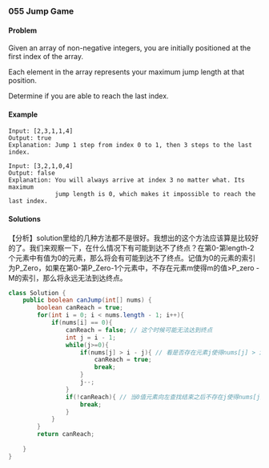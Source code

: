 
### 055 Jump Game
#### Problem

Given an array of non-negative integers, you are initially positioned at the first index of the array.

Each element in the array represents your maximum jump length at that position.

Determine if you are able to reach the last index.

#### Example

```
Input: [2,3,1,1,4]
Output: true
Explanation: Jump 1 step from index 0 to 1, then 3 steps to the last index.
```

```
Input: [3,2,1,0,4]
Output: false
Explanation: You will always arrive at index 3 no matter what. Its maximum
             jump length is 0, which makes it impossible to reach the last index.
```



#### Solutions

【分析】solution里给的几种方法都不是很好。我想出的这个方法应该算是比较好的了。我们来观察一下，在什么情况下有可能到达不了终点？在第0-第length-2个元素中有值为0的元素，那么将会有可能到达不了终点。记值为0的元素的索引为P_Zero，如果在第0-第P_Zero-1个元素中，不存在元素m使得m的值>P_zero - M的索引，那么将永远无法到达终点。

```java
class Solution {
    public boolean canJump(int[] nums) {
        boolean canReach = true; 
        for(int i = 0; i < nums.length - 1; i++){
            if(nums[i] == 0){
                canReach = false; // 这个时候可能无法达到终点
                int j = i - 1;
                while(j>=0){ 
                    if(nums[j] > i - j){ // 看是否存在元素j使得nums[j] > i - j，如果存在则可达到终点
                        canReach = true;
                        break;
                    }
                    j--;
                }
                if(!canReach){ // 当0值元素向左查找结束之后不存在j使得nums[j] > i - j，则无论从哪个点开始最终都将落到0值元素，也将永远无法到达之中
                    break;
                }
            }
        }
        return canReach;
        
    }
}
```



